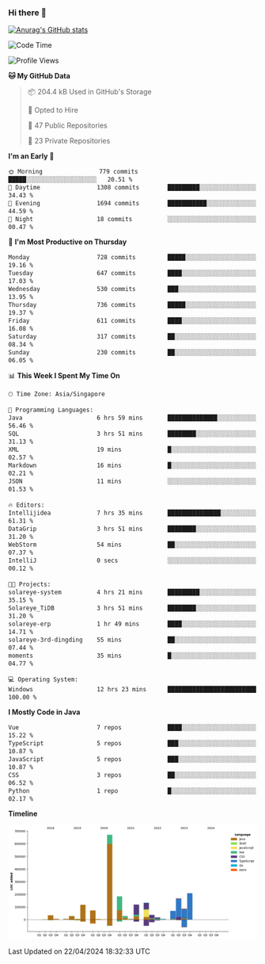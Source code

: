 ### Hi there 👋

[![Anurag's GitHub stats](https://github-readme-stats.vercel.app/api?username=xiumu2017&show_icons=true&theme=radical)](https://github.com/anuraghazra/github-readme-stats)

<!--
**xiumu2017/xiumu2017** is a ✨ _special_ ✨ repository because its `README.md` (this file) appears on your GitHub profile.

Here are some ideas to get you started:

- 🔭 I’m currently working on ...
- 🌱 I’m currently learning ...
- 👯 I’m looking to collaborate on ...
- 🤔 I’m looking for help with ...
- 💬 Ask me about ...
- 📫 How to reach me: ...
- 😄 Pronouns: ...
- ⚡ Fun fact: ...
-->

<!--START_SECTION:waka-->
![Code Time](http://img.shields.io/badge/Code%20Time-2%2C091%20hrs%2017%20mins-blue)

![Profile Views](http://img.shields.io/badge/Profile%20Views-7-blue)

**🐱 My GitHub Data** 

> 📦 204.4 kB Used in GitHub's Storage 
 > 
> 💼 Opted to Hire
 > 
> 📜 47 Public Repositories 
 > 
> 🔑 23 Private Repositories 
 > 
**I'm an Early 🐤** 

```text
🌞 Morning                779 commits         █████░░░░░░░░░░░░░░░░░░░░   20.51 % 
🌆 Daytime                1308 commits        █████████░░░░░░░░░░░░░░░░   34.43 % 
🌃 Evening                1694 commits        ███████████░░░░░░░░░░░░░░   44.59 % 
🌙 Night                  18 commits          ░░░░░░░░░░░░░░░░░░░░░░░░░   00.47 % 
```
📅 **I'm Most Productive on Thursday** 

```text
Monday                   728 commits         █████░░░░░░░░░░░░░░░░░░░░   19.16 % 
Tuesday                  647 commits         ████░░░░░░░░░░░░░░░░░░░░░   17.03 % 
Wednesday                530 commits         ███░░░░░░░░░░░░░░░░░░░░░░   13.95 % 
Thursday                 736 commits         █████░░░░░░░░░░░░░░░░░░░░   19.37 % 
Friday                   611 commits         ████░░░░░░░░░░░░░░░░░░░░░   16.08 % 
Saturday                 317 commits         ██░░░░░░░░░░░░░░░░░░░░░░░   08.34 % 
Sunday                   230 commits         ██░░░░░░░░░░░░░░░░░░░░░░░   06.05 % 
```


📊 **This Week I Spent My Time On** 

```text
🕑︎ Time Zone: Asia/Singapore

💬 Programming Languages: 
Java                     6 hrs 59 mins       ██████████████░░░░░░░░░░░   56.46 % 
SQL                      3 hrs 51 mins       ████████░░░░░░░░░░░░░░░░░   31.13 % 
XML                      19 mins             █░░░░░░░░░░░░░░░░░░░░░░░░   02.57 % 
Markdown                 16 mins             █░░░░░░░░░░░░░░░░░░░░░░░░   02.21 % 
JSON                     11 mins             ░░░░░░░░░░░░░░░░░░░░░░░░░   01.53 % 

🔥 Editors: 
Intellijidea             7 hrs 35 mins       ███████████████░░░░░░░░░░   61.31 % 
DataGrip                 3 hrs 51 mins       ████████░░░░░░░░░░░░░░░░░   31.20 % 
WebStorm                 54 mins             ██░░░░░░░░░░░░░░░░░░░░░░░   07.37 % 
IntelliJ                 0 secs              ░░░░░░░░░░░░░░░░░░░░░░░░░   00.12 % 

🐱‍💻 Projects: 
solareye-system          4 hrs 21 mins       █████████░░░░░░░░░░░░░░░░   35.15 % 
Solareye_TiDB            3 hrs 51 mins       ████████░░░░░░░░░░░░░░░░░   31.20 % 
solareye-erp             1 hr 49 mins        ████░░░░░░░░░░░░░░░░░░░░░   14.71 % 
solareye-3rd-dingding    55 mins             ██░░░░░░░░░░░░░░░░░░░░░░░   07.44 % 
moments                  35 mins             █░░░░░░░░░░░░░░░░░░░░░░░░   04.77 % 

💻 Operating System: 
Windows                  12 hrs 23 mins      █████████████████████████   100.00 % 
```

**I Mostly Code in Java** 

```text
Vue                      7 repos             ████░░░░░░░░░░░░░░░░░░░░░   15.22 % 
TypeScript               5 repos             ███░░░░░░░░░░░░░░░░░░░░░░   10.87 % 
JavaScript               5 repos             ███░░░░░░░░░░░░░░░░░░░░░░   10.87 % 
CSS                      3 repos             ██░░░░░░░░░░░░░░░░░░░░░░░   06.52 % 
Python                   1 repo              █░░░░░░░░░░░░░░░░░░░░░░░░   02.17 % 
```



**Timeline**

![Lines of Code chart](https://raw.githubusercontent.com/xiumu2017/xiumu2017/main/assets/bar_graph.png)


 Last Updated on 22/04/2024 18:32:33 UTC
<!--END_SECTION:waka-->
